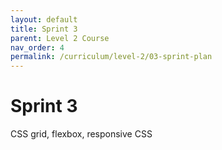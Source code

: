 ```yaml
---
layout: default
title: Sprint 3
parent: Level 2 Course
nav_order: 4
permalink: /curriculum/level-2/03-sprint-plan
---
```


# Sprint 3
CSS grid, flexbox, responsive CSS
